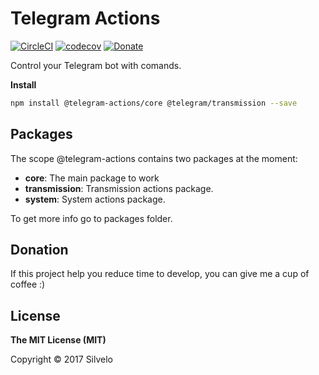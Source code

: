 # Telegram Actions

[![CircleCI](https://circleci.com/gh/silvelo/telegram-actions.svg?&style=shield)](https://circleci.com/gh/silvelo/telegram-actions/tree/transmission-actions)
[![codecov](https://codecov.io/gh/silvelo/telegram-actions/branch/master/graph/badge.svg)](https://codecov.io/gh/silvelo/telegram-actions)
[![Donate](https://img.shields.io/badge/Donate-PayPal-green.svg)](https://paypal.me/silvelo)


Control your Telegram bot with comands.

__Install__

```bash
npm install @telegram-actions/core @telegram/transmission --save
```


## Packages
The scope @telegram-actions contains two packages at the moment:

* __core__: The main package to work
* __transmission__: Transmission actions package.
* __system__:  System actions package.

To get more info go to packages folder.

Donation
--------
If this project help you reduce time to develop, you can give me a cup of coffee :)

## License

**The MIT License (MIT)**

Copyright © 2017 Silvelo
